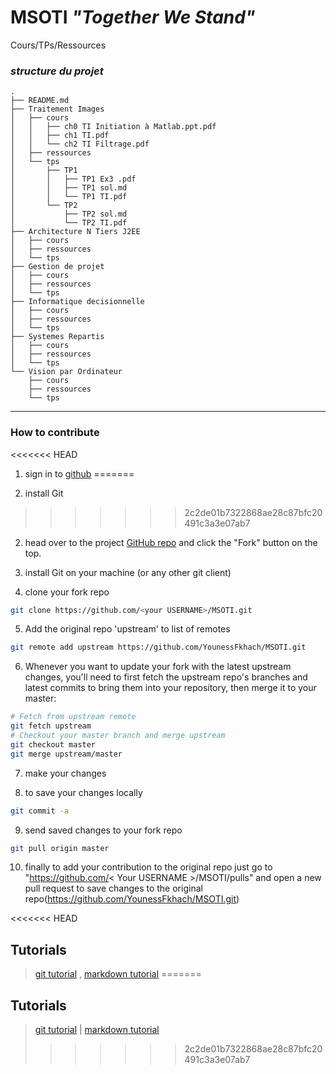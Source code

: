 # MSOTI *"Together We Stand"*
Cours/TPs/Ressources

### ***structure du projet***

```
.
├── README.md
├── Traitement Images
│   ├── cours
│   │   ├── ch0 TI Initiation à Matlab.ppt.pdf
│   │   ├── ch1 TI.pdf
│   │   └── ch2 TI Filtrage.pdf
│   ├── ressources
│   └── tps
│       ├── TP1
│       │   ├── TP1 Ex3 .pdf
│       │   ├── TP1 sol.md
│       │   └── TP1 TI.pdf
│       └── TP2
│           ├── TP2 sol.md
│           └── TP2 TI.pdf
├── Architecture N Tiers J2EE
│   ├── cours
│   ├── ressources
│   └── tps
├── Gestion de projet
│   ├── cours
│   ├── ressources
│   └── tps
├── Informatique decisionnelle
│   ├── cours
│   ├── ressources
│   └── tps
├── Systemes Repartis
│   ├── cours
│   ├── ressources
│   └── tps
└── Vision par Ordinateur
    ├── cours
    ├── ressources
    └── tps

```


---
### How to contribute
<<<<<<< HEAD
1. sign in to [github](github.com)
=======

1. install Git
>>>>>>> 2c2de01b7322868ae28c87bfc20491c3a3e07ab7

2. head over to the project [GitHub repo](https://github.com/YounessFkhach/MSOTI) and click the "Fork" button on the top.

3. install Git on your machine (or any other git client)

4. clone your fork repo
```bash
git clone https://github.com/<your USERNAME>/MSOTI.git
```
5. Add the original repo 'upstream' to list of remotes
```bash
git remote add upstream https://github.com/YounessFkhach/MSOTI.git
```
6. Whenever you want to update your fork with the latest upstream changes, you'll need to first fetch the upstream repo's branches and latest commits to bring them into your repository, then merge it to your master:

```bash
# Fetch from upstream remote
git fetch upstream
# Checkout your master branch and merge upstream
git checkout master
git merge upstream/master
```

7. make your changes

8. to save your changes locally
```bash
git commit -a
```
9. send saved changes to your fork repo
```bash
git pull origin master
```



10. finally to add your contribution to the original repo just go  to "https://github.com/< Your USERNAME >/MSOTI/pulls" and open a new pull request to save changes to the original repo(https://github.com/YounessFkhach/MSOTI.git)

<<<<<<< HEAD
## Tutorials
> [git tutorial](https://try.github.io/levels/1/challenges/1)
,
[markdown tutorial](https://github.com/adam-p/markdown-here/wiki/Markdown-Cheatsheet)
=======

## Tutorials
> [git tutorial](https://try.github.io/levels/1/challenges/1)
 | 
[markdown tutorial](https://github.com/adam-p/markdown-here/wiki/Markdown-Cheatsheet)
>>>>>>> 2c2de01b7322868ae28c87bfc20491c3a3e07ab7
